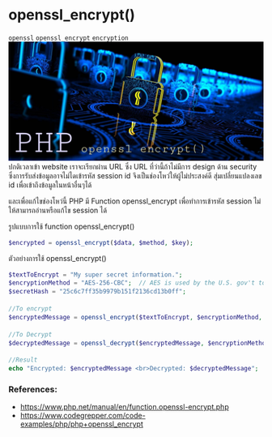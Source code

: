 # openssl_encrypt()
`openssl` `openssl_encrypt` `encryption` 
![](openssl.jpg)
ปกติเวลาเข้า website เราจะเรียกผ่าน URL ซึ่ง URL ที่ว่านี้ถ้าไม่มีการ design ด้าน security ซึ่งการรับส่งข้อมูลอาจไม่ไดเข้ารหัส session id
จึงเป็นช่องโหว่ให้ผู้ไม่ประสงค์ดี สุ่มเปลี่ยนแปลงเลข id เพื่อเข้าถึงข้อมูลในหน้าอื่นๆได้

และเพื่อแก้ไขช่องโหว่นี้ PHP มี Function openssl_encrypt เพื่อทำการเข้ารหัส session ไม่ให้สามารถอ่านหรือแก้ไข session ได้


รูปแบบการใช้ function openssl_encrypt()
````PHP
$encrypted = openssl_encrypt($data, $method, $key);
````

ตัวอย่างการใช้ openssl_encrypt()
````PHP
$textToEncrypt = "My super secret information.";
$encryptionMethod = "AES-256-CBC";  // AES is used by the U.S. gov't to encrypt top secret documents.
$secretHash = "25c6c7ff35b9979b151f2136cd13b0ff";

//To encrypt
$encryptedMessage = openssl_encrypt($textToEncrypt, $encryptionMethod, $secretHash);

//To Decrypt
$decryptedMessage = openssl_decrypt($encryptedMessage, $encryptionMethod, $secretHash);

//Result
echo "Encrypted: $encryptedMessage <br>Decrypted: $decryptedMessage";
````

### References:
- https://www.php.net/manual/en/function.openssl-encrypt.php
- https://www.codegrepper.com/code-examples/php/php+openssl_encrypt
